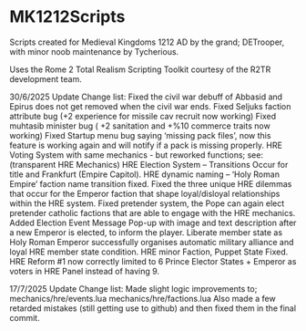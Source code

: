 # MK1212Scripts
Scripts created for Medieval Kingdoms 1212 AD by the grand; DETrooper, with minor noob maintenance by Tycherious.

Uses the Rome 2 Total Realism Scripting Toolkit courtesy of the R2TR development team.

30/6/2025 Update Change list:
Fixed the civil war debuff of Abbasid and Epirus does not get removed when the civil war ends.
Fixed Seljuks faction attribute bug (+2 experience for missile cav recruit now working)
Fixed muhtasib minister bug ( +2 sanitation and +%10 commerce traits now working)
Fixed Startup menu bug saying ‘missing pack files’, now this feature is working again and will notify if a pack is missing properly.
HRE Voting System with same mechanics - but reworked functions; see:(transparent HRE Mechanics)
HRE Election System – Transitions Occur for title and Frankfurt (Empire Capitol).
HRE dynamic naming – ‘Holy Roman Empire’ faction name transition fixed.
Fixed the three unique HRE dilemmas that occur for the Emperor faction that shape loyal/disloyal relationships within the HRE system.
Fixed pretender system, the Pope can again elect pretender catholic factions that are able to engage with the HRE mechanics.
Added Election Event Message Pop-up with image and text description after a new Emperor is elected, to inform the player.
Liberate member state as Holy Roman Emperor successfully organises automatic military alliance and loyal HRE member state condition.
HRE minor Faction, Puppet State Fixed.
HRE Reform #1 now correctly limited to 6 Prince Elector States + Emperor as voters in HRE Panel instead of having 9.

17/7/2025 Update Change list: 
Made slight logic improvements to;
mechanics/hre/events.lua
mechanics/hre/factions.lua
Also made a few retarded mistakes (still getting use to github) and then fixed them in the final commit. 

